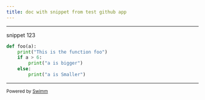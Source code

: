 ```yaml
---
title: doc with snippet from test github app
---
```

<SwmSnippet path="/c.py" line="4" repo-id="Z2l0aHViJTNBJTNBdGVzdC1naXRodWItYXBwJTNBJTNBc3dpbW1pbw==">

---

snippet 123

```python
def foo(a):
	print("This is the function foo")
	if a > 6:
		print("a is bigger")
	else:
		print("a is Smaller")
```

---

</SwmSnippet>

<SwmMeta version="3.0.0" repo-id="Z2l0aHViJTNBJTNBY3NoYXJwLXNoYXVsLXRlc3QlM0ElM0Fzd2ltbWlv" repo-name="csharp-shaul-test"><sup>Powered by [Swimm](https://swimm-web-app.web.app/)</sup></SwmMeta>
